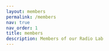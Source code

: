 ```yaml
---
layout: members
permalink: /members
nav: true
nav_order: 1
title: members
description: Members of our Radio Lab
---
```

